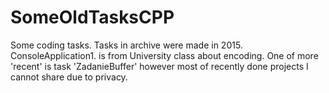 # SomeOldTasksCPP
Some coding tasks.
Tasks in archive were made in 2015.
ConsoleApplication1. is from University class about encoding. 
One of more 'recent' is task 'ZadanieBuffer' however most of recently done projects I cannot share due to privacy.
